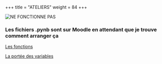 +++
title = "ATELIERS"
weight = 84
+++


![NE FONCTIONNE PAS](../fonctionne_pas.jpg)

### Les fichiers .pynb sont sur Moodle en attendant que je trouve comment arranger ça


[Les fonctions](../atelier-fonctions.ipynb)

[La portée des variables](../atelier-porteeVariables.ipynb)